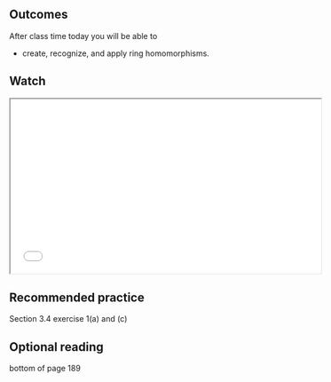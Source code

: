 ## Outcomes
After class time today you will be able to

* create, recognize, and apply ring homomorphisms.

## Watch
<iframe src="//www.youtube.com/embed/Q69BgnJ_sjk" width="560" height="314" allowfullscreen="allowfullscreen" data-mce-fragment="1"></iframe>

## Recommended practice
Section 3.4 exercise 1(a) and (c)

## Optional reading
bottom of page 189